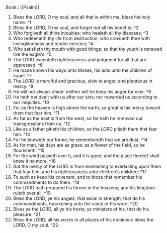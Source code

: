 Book:: [[Psalm]]
 1. Bless the LORD, O my soul: and all that is within me, bless his holy name. ^1
 2. Bless the LORD, O my soul, and forget not all his benefits: ^2
 3. Who forgiveth all thine iniquities; who healeth all thy diseases; ^3
 4. Who redeemeth thy life from destruction; who crowneth thee with lovingkindness and tender mercies; ^4
 5. Who satisfieth thy mouth with good things; so that thy youth is renewed like the eagle's. ^5
 6. The LORD executeth righteousness and judgment for all that are oppressed. ^6
 7. He made known his ways unto Moses, his acts unto the children of Israel. ^7
 8. The LORD is merciful and gracious, slow to anger, and plenteous in mercy. ^8
 9. He will not always chide: neither will he keep his anger for ever. ^9
 10. He hath not dealt with us after our sins; nor rewarded us according to our iniquities. ^10
 11. For as the heaven is high above the earth, so great is his mercy toward them that fear him. ^11
 12. As far as the east is from the west, so far hath he removed our transgressions from us. ^12
 13. Like as a father pitieth his children, so the LORD pitieth them that fear him. ^13
 14. For he knoweth our frame; he remembereth that we are dust. ^14
 15. As for man, his days are as grass: as a flower of the field, so he flourisheth. ^15
 16. For the wind passeth over it, and it is gone; and the place thereof shall know it no more. ^16
 17. But the mercy of the LORD is from everlasting to everlasting upon them that fear him, and his righteousness unto children's children; ^17
 18. To such as keep his covenant, and to those that remember his commandments to do them. ^18
 19. The LORD hath prepared his throne in the heavens; and his kingdom ruleth over all. ^19
 20. Bless the LORD, ye his angels, that excel in strength, that do his commandments, hearkening unto the voice of his word. ^20
 21. Bless ye the LORD, all ye his hosts; ye ministers of his, that do his pleasure. ^21
 22. Bless the LORD, all his works in all places of his dominion: bless the LORD, O my soul. ^22
